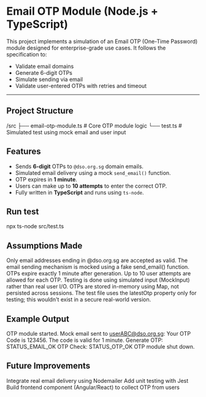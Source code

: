 #  Email OTP Module (Node.js + TypeScript)

This project implements a simulation of an Email OTP (One-Time Password) module designed for enterprise-grade use cases. It follows the specification to:
- Validate email domains
- Generate 6-digit OTPs
- Simulate sending via email
- Validate user-entered OTPs with retries and timeout

---

##  Project Structure
/src
├── email-otp-module.ts # Core OTP module logic
└── test.ts # Simulated test using mock email and user input

##  Features

- Sends **6-digit** OTPs to `@dso.org.sg` domain emails.
- Simulated email delivery using a mock `send_email()` function.
- OTP expires in **1 minute**.
- Users can make up to **10 attempts** to enter the correct OTP.
- Fully written in **TypeScript** and runs using `ts-node`.

## Run test 
npx ts-node src/test.ts

##  Assumptions Made

 Only email addresses ending in @dso.org.sg are accepted as valid.
 The email sending mechanism is mocked using a fake send_email() function.
 OTPs expire exactly 1 minute after generation.
 Up to 10 user attempts are allowed for each OTP.
 Testing is done using simulated input (MockInput) rather than real user I/O.
 OTPs are stored in-memory using Map, not persisted across sessions.
 The test file uses the latestOtp property only for testing; this wouldn't exist in a secure real-world version.


## Example Output
OTP module started.
Mock email sent to userABC@dso.org.sg: Your OTP Code is 123456. The code is valid for 1 minute.
Generate OTP: STATUS_EMAIL_OK
OTP Check: STATUS_OTP_OK
OTP module shut down.


##  Future Improvements
 Integrate real email delivery using Nodemailer
 Add unit testing with Jest
 Build frontend component (Angular/React) to collect OTP from users
